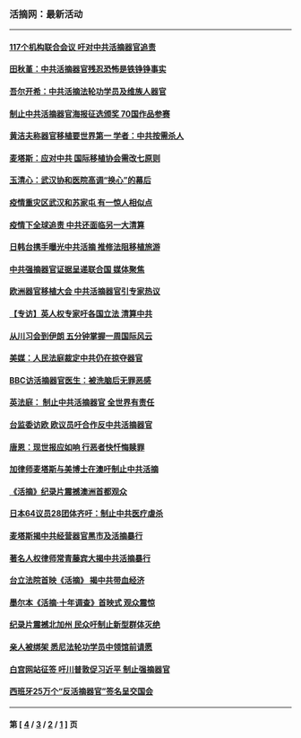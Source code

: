 ### 活摘网：最新活动
---
#### [117个机构联合会议 吁对中共活摘器官追责](../../pages/nf5883/n12775087.md?05310430) 
#### [田秋堇：中共活摘器官残忍恐怖是铁铮铮事实](../../pages/nf5883/n12702148.md?05310430) 
#### [吾尔开希：中共活摘法轮功学员及维族人器官](../../pages/nf5883/n12693197.md?05310430) 
#### [制止中共活摘器官海报征选颁奖 70国作品参赛](../../pages/nf5883/n12692050.md?05310430) 
#### [黄洁夫称器官移植要世界第一 学者：中共按需杀人](../../pages/nf5883/n12572329.md?05310430) 
#### [麦塔斯：应对中共 国际移植协会需改七原则](../../pages/nf5883/n12514711.md?05310430) 
#### [玉清心：武汉协和医院高调“换心”的幕后](../../pages/nf5883/n12298730.md?05310430) 
#### [疫情重灾区武汉和苏家屯 有一惊人相似点](../../pages/nf5883/n12150824.md?05310430) 
#### [疫情下全球追责 中共还面临另一大清算](../../pages/nf5883/n12070397.md?05310430) 
#### [日韩台携手曝光中共活摘 推修法阻移植旅游](../../pages/nf5883/n11712046.md?05310430) 
#### [中共强摘器官证据呈递联合国 媒体聚焦](../../pages/nf5883/n11546426.md?05310430) 
#### [欧洲器官移植大会 中共活摘器官引专家热议](../../pages/nf5883/n11539095.md?05310430) 
#### [【专访】英人权专家吁各国立法 清算中共](../../pages/nf5883/n11367315.md?05310430) 
#### [从川习会到伊朗 五分钟掌握一周国际风云](../../pages/nf5883/n11338520.md?05310430) 
#### [美媒：人民法庭裁定中共仍在掠夺器官](../../pages/nf5883/n11334897.md?05310430) 
#### [BBC访活摘器官医生：被洗脑后无罪恶感](../../pages/nf5883/n11335935.md?05310430) 
#### [英法庭： 制止中共活摘器官 全世界有责任](../../pages/nf5883/n11330691.md?05310430) 
#### [台监委访欧 欧议员吁合作反中共活摘器官](../../pages/nf5883/n11109190.md?05310430) 
#### [唐恩：现世报应如响 行恶者快忏悔赎罪](../../pages/nf5883/n11104016.md?05310430) 
#### [加律师麦塔斯与美博士在澳吁制止中共活摘](../../pages/nf5883/n10724764.md?05310430) 
#### [《活摘》纪录片震撼澳洲首都观众](../../pages/nf5883/n10722747.md?05310430) 
#### [日本64议员28团体齐吁：制止中共医疗虐杀](../../pages/nf5883/n10587757.md?05310430) 
#### [麦塔斯揭中共经营器官黑市及活摘暴行](../../pages/nf5883/n10442407.md?05310430) 
#### [著名人权律师常青藤宾大揭中共活摘暴行](../../pages/nf5883/n10318181.md?05310430) 
#### [台立法院首映《活摘》 揭中共带血经济](../../pages/nf5883/n9938847.md?05310430) 
#### [墨尔本《活摘·十年调查》首映式 观众震惊](../../pages/nf5883/n9522572.md?05310430) 
#### [纪录片震撼北加州 民众吁制止新型群体灭绝](../../pages/nf5883/n9188314.md?05310430) 
#### [亲人被绑架 悉尼法轮功学员中领馆前请愿](../../pages/nf5883/n9056753.md?05310430) 
#### [白宫网站征签 吁川普敦促习近平 制止强摘器官](../../pages/nf5883/n9009661.md?05310430) 
#### [西班牙25万个“反活摘器官”签名呈交国会](../../pages/nf5883/n8846163.md?05310430) 

---
#### 第 [ [4](./4.md?05310430) / [3](./3.md?05310430) / [2](./2.md?05310430) / [1](./1.md?05310430) ] 页
